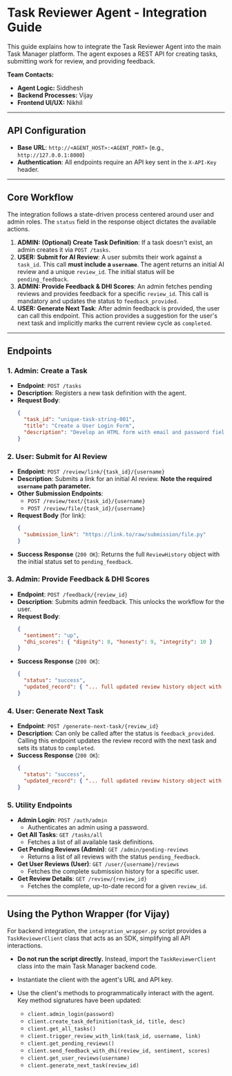 # Task Reviewer Agent - Integration Guide

This guide explains how to integrate the Task Reviewer Agent into the main Task Manager platform. The agent exposes a REST API for creating tasks, submitting work for review, and providing feedback.

**Team Contacts:**

  * **Agent Logic:** Siddhesh
  * **Backend Processes:** Vijay
  * **Frontend UI/UX:** Nikhil

-----

## **API Configuration**

  * **Base URL**: `http://<AGENT_HOST>:<AGENT_PORT>` (e.g., `http://127.0.0.1:8000`)
  * **Authentication**: All endpoints require an API key sent in the `X-API-Key` header.

-----

## **Core Workflow**

The integration follows a state-driven process centered around user and admin roles. The `status` field in the response object dictates the available actions.

1.  **ADMIN: (Optional) Create Task Definition**: If a task doesn't exist, an admin creates it via `POST /tasks`.
2.  **USER: Submit for AI Review**: A user submits their work against a `task_id`. This call **must include a `username`**. The agent returns an initial AI review and a unique `review_id`. The initial status will be `pending_feedback`.
3.  **ADMIN: Provide Feedback & DHI Scores**: An admin fetches pending reviews and provides feedback for a specific `review_id`. This call is mandatory and updates the status to `feedback_provided`.
4.  **USER: Generate Next Task**: After admin feedback is provided, the user can call this endpoint. This action provides a suggestion for the user's next task and implicitly marks the current review cycle as `completed`.

-----

## **Endpoints**

### 1\. Admin: Create a Task

  * **Endpoint**: `POST /tasks`
  * **Description**: Registers a new task definition with the agent.
  * **Request Body**:
    ```json
    {
      "task_id": "unique-task-string-001",
      "title": "Create a User Login Form",
      "description": "Develop an HTML form with email and password fields, and a submit button."
    }
    ```

### 2\. User: Submit for AI Review

  * **Endpoint**: `POST /review/link/{task_id}/{username}`
  * **Description**: Submits a link for an initial AI review. **Note the required `username` path parameter.**
  * **Other Submission Endpoints**:
      * `POST /review/text/{task_id}/{username}`
      * `POST /review/file/{task_id}/{username}`
  * **Request Body** (for link):
    ```json
    {
      "submission_link": "https://link.to/raw/submission/file.py"
    }
    ```
  * **Success Response** (`200 OK`): Returns the full `ReviewHistory` object with the initial status set to `pending_feedback`.

### 3\. Admin: Provide Feedback & DHI Scores

  * **Endpoint**: `POST /feedback/{review_id}`
  * **Description**: Submits admin feedback. This unlocks the workflow for the user.
  * **Request Body**:
    ```json
    {
      "sentiment": "up",
      "dhi_scores": { "dignity": 8, "honesty": 9, "integrity": 10 }
    }
    ```
  * **Success Response** (`200 OK`):
    ```json
    {
      "status": "success",
      "updated_record": { "... full updated review history object with status: 'feedback_provided' ..." }
    }
    ```

### 4\. User: Generate Next Task

  * **Endpoint**: `POST /generate-next-task/{review_id}`
  * **Description**: Can only be called after the status is `feedback_provided`. Calling this endpoint updates the review record with the next task and sets its status to `completed`.
  * **Success Response** (`200 OK`):
    ```json
    {
      "status": "success",
      "updated_record": { "... full updated review history object with next_task populated and status: 'completed' ..." }
    }
    ```

### 5\. Utility Endpoints

  * **Admin Login**: `POST /auth/admin`
      * Authenticates an admin using a password.
  * **Get All Tasks**: `GET /tasks/all`
      * Fetches a list of all available task definitions.
  * **Get Pending Reviews (Admin)**: `GET /admin/pending-reviews`
      * Returns a list of all reviews with the status `pending_feedback`.
  * **Get User Reviews (User)**: `GET /user/{username}/reviews`
      * Fetches the complete submission history for a specific user.
  * **Get Review Details**: `GET /review/{review_id}`
      * Fetches the complete, up-to-date record for a given `review_id`.

-----

## **Using the Python Wrapper (for Vijay)**

For backend integration, the `integration_wrapper.py` script provides a `TaskReviewerClient` class that acts as an SDK, simplifying all API interactions.

  * **Do not run the script directly.** Instead, import the `TaskReviewerClient` class into the main Task Manager backend code.

  * Instantiate the client with the agent's URL and API key.

  * Use the client's methods to programmatically interact with the agent. Key method signatures have been updated:

      * `client.admin_login(password)`
      * `client.create_task_definition(task_id, title, desc)`
      * `client.get_all_tasks()`
      * `client.trigger_review_with_link(task_id, username, link)`
      * `client.get_pending_reviews()`
      * `client.send_feedback_with_dhi(review_id, sentiment, scores)`
      * `client.get_user_reviews(username)`
      * `client.generate_next_task(review_id)`